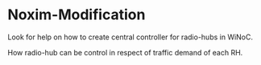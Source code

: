 # Noxim-Modification
Look for help on how to create central controller for radio-hubs in WiNoC.

How radio-hub can be control in respect of traffic demand of each RH.
